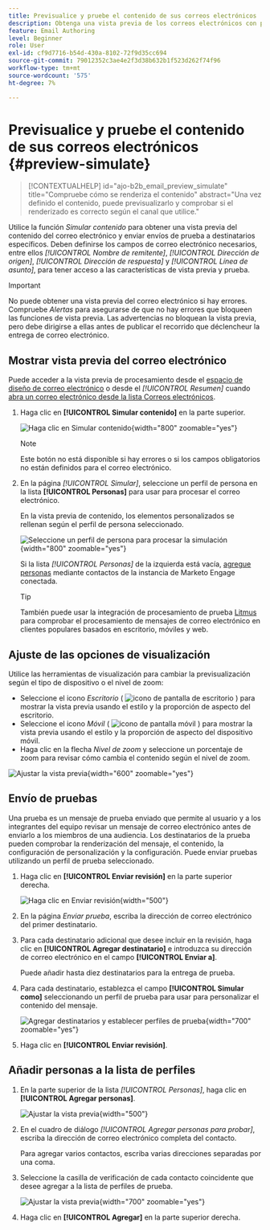 ```yaml
---
title: Previsualice y pruebe el contenido de sus correos electrónicos
description: Obtenga una vista previa de los correos electrónicos con perfiles de prueba, compruebe el procesamiento en equipos de escritorio y móviles, envíe pruebas a destinatarios y valide la personalización en Journey Optimizer B2B edition.
feature: Email Authoring
level: Beginner
role: User
exl-id: cf9d7716-b54d-430a-8102-72f9d35cc694
source-git-commit: 79012352c3ae4e2f3d38b632b1f523d262f74f96
workflow-type: tm+mt
source-wordcount: '575'
ht-degree: 7%

---
```


# Previsualice y pruebe el contenido de sus correos electrónicos {#preview-simulate}

>[!CONTEXTUALHELP]
>id="ajo-b2b_email_preview_simulate"
>title="Compruebe cómo se renderiza el contenido"
>abstract="Una vez definido el contenido, puede previsualizarlo y comprobar si el renderizado es correcto según el canal que utilice."

Utilice la función _Simular contenido_ para obtener una vista previa del contenido del correo electrónico y enviar envíos de prueba a destinatarios específicos. Deben definirse los campos de correo electrónico necesarios, entre ellos _[!UICONTROL Nombre de remitente]_, _[!UICONTROL Dirección de origen]_, _[!UICONTROL Dirección de respuesta]_ y _[!UICONTROL Línea de asunto]_, para tener acceso a las características de vista previa y prueba.

>[!IMPORTANT]
>
>No puede obtener una vista previa del correo electrónico si hay errores. Compruebe _Alertas_ para asegurarse de que no hay errores que bloqueen las funciones de vista previa. Las advertencias no bloquean la vista previa, pero debe dirigirse a ellas antes de publicar el recorrido que déclencheur la entrega de correo electrónico.

## Mostrar vista previa del correo electrónico

Puede acceder a la vista previa de procesamiento desde el [espacio de diseño de correo electrónico](./email-authoring.md) o desde el _[!UICONTROL Resumen]_ cuando [abra un correo electrónico desde la lista Correos electrónicos](./emails-list.md#edit-emails).

1. Haga clic en **[!UICONTROL Simular contenido]** en la parte superior.

   ![Haga clic en Simular contenido](assets/email-simulate-content.png){width="800" zoomable="yes"}

   >[!NOTE]
   >
   >Este botón no está disponible si hay errores o si los campos obligatorios no están definidos para el correo electrónico.

1. En la página _[!UICONTROL Simular]_, seleccione un perfil de persona en la lista **[!UICONTROL Personas]** para usar para procesar el correo electrónico.

   En la vista previa de contenido, los elementos personalizados se rellenan según el perfil de persona seleccionado.

   ![Seleccione un perfil de persona para procesar la simulación](./assets/email-simulate-content-preview.png){width="800" zoomable="yes"}

   Si la lista _[!UICONTROL Personas]_ de la izquierda está vacía, [agregue personas](#add-people-to-the-profiles-list) mediante contactos de la instancia de Marketo Engage conectada.

   >[!TIP]
   >
   >También puede usar la integración de procesamiento de prueba [Litmus](./email-test-rendering.md) para comprobar el procesamiento de mensajes de correo electrónico en clientes populares basados en escritorio, móviles y web.

## Ajuste de las opciones de visualización

Utilice las herramientas de visualización para cambiar la previsualización según el tipo de dispositivo o el nivel de zoom:

* Seleccione el icono _Escritorio_ ( ![icono de pantalla de escritorio](../../assets/do-not-localize/icon-device-desktop.svg) ) para mostrar la vista previa usando el estilo y la proporción de aspecto del escritorio.
* Seleccione el icono _Móvil_ ( ![icono de pantalla móvil](../../assets/do-not-localize/icon-device-mobile.svg) ) para mostrar la vista previa usando el estilo y la proporción de aspecto del dispositivo móvil.
* Haga clic en la flecha _Nivel de zoom_ y seleccione un porcentaje de zoom para revisar cómo cambia el contenido según el nivel de zoom.

![Ajustar la vista previa](assets/email-simulate-content-preview-display-options.png){width="600" zoomable="yes"}

## Envío de pruebas

Una prueba es un mensaje de prueba enviado que permite al usuario y a los integrantes del equipo revisar un mensaje de correo electrónico antes de enviarlo a los miembros de una audiencia. Los destinatarios de la prueba pueden comprobar la renderización del mensaje, el contenido, la configuración de personalización y la configuración. Puede enviar pruebas utilizando un perfil de prueba seleccionado.

1. Haga clic en **[!UICONTROL Enviar revisión]** en la parte superior derecha.

   ![Haga clic en Enviar revisión](assets/email-simulate-content-preview-send-proof.png){width="500"}

1. En la página _Enviar prueba_, escriba la dirección de correo electrónico del primer destinatario.

1. Para cada destinatario adicional que desee incluir en la revisión, haga clic en **[!UICONTROL Agregar destinatario]** e introduzca su dirección de correo electrónico en el campo **[!UICONTROL Enviar a]**.

   Puede añadir hasta diez destinatarios para la entrega de prueba.

1. Para cada destinatario, establezca el campo **[!UICONTROL Simular como]** seleccionando un perfil de prueba para usar para personalizar el contenido del mensaje.

   ![Agregar destinatarios y establecer perfiles de prueba](assets/email-simulate-content-preview-send-proof-recipients.png){width="700" zoomable="yes"}

1. Haga clic en **[!UICONTROL Enviar revisión]**.

## Añadir personas a la lista de perfiles

1. En la parte superior de la lista _[!UICONTROL Personas]_, haga clic en **[!UICONTROL Agregar personas]**.

   ![Ajustar la vista previa](assets/email-simulate-content-add-people.png){width="500"}

1. En el cuadro de diálogo _[!UICONTROL Agregar personas para probar]_, escriba la dirección de correo electrónico completa del contacto.

   Para agregar varios contactos, escriba varias direcciones separadas por una coma.

1. Seleccione la casilla de verificación de cada contacto coincidente que desee agregar a la lista de perfiles de prueba.

   ![Ajustar la vista previa](assets/email-simulate-content-add-people-addresses.png){width="700" zoomable="yes"}

1. Haga clic en **[!UICONTROL Agregar]** en la parte superior derecha.
